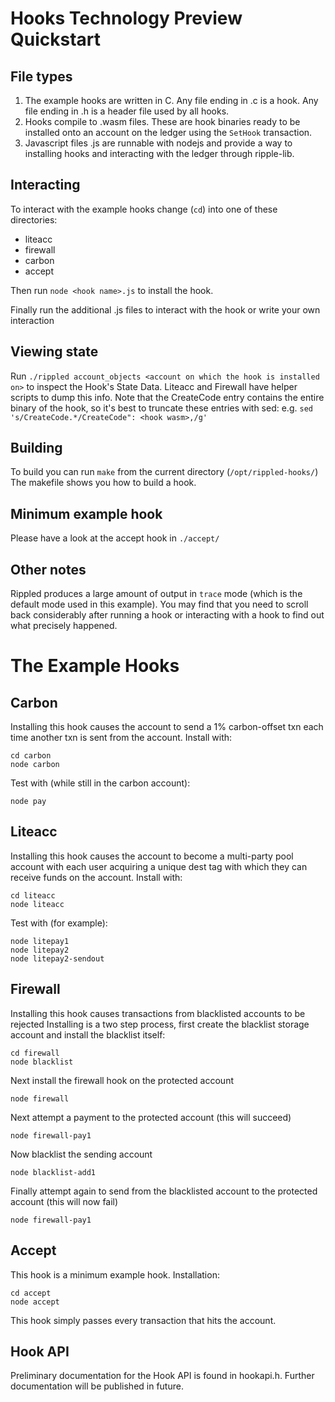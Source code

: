 # Hooks Technology Preview Quickstart

## File types
1. The example hooks are written in C. Any file ending in .c is a hook. Any file ending in .h is a header file used by
all hooks.
2. Hooks compile to .wasm files. These are hook binaries ready to be installed onto an account on the ledger using
the `SetHook` transaction.
3. Javascript files .js are runnable with nodejs and provide a way to installing hooks and interacting with the ledger
through ripple-lib.

## Interacting
To interact with the example hooks change (`cd`) into one of these directories:
- liteacc
- firewall
- carbon
- accept
    
Then run `node <hook name>.js` to install the hook.

Finally run the additional .js files to interact with the hook or write your own interaction

## Viewing state
Run `./rippled account_objects <account on which the hook is installed on>` to inspect the Hook's State Data.
Liteacc and Firewall have helper scripts to dump this info. Note that the CreateCode entry contains the entire binary
of the hook, so it's best to truncate these entries with sed: e.g. `sed 's/CreateCode.*/CreateCode": <hook wasm>,/g'`

## Building
To build you can run `make` from the current directory (`/opt/rippled-hooks/`)
The makefile shows you how to build a hook.

## Minimum example hook
Please have a look at the accept hook in `./accept/`

## Other notes
Rippled produces a large amount of output in `trace` mode (which is the default mode used in this example). You may
find that you need to scroll back considerably after running a hook or interacting with a hook to find out what
precisely happened.

# The Example Hooks
## Carbon
Installing this hook causes the account to send a 1% carbon-offset txn each time another txn is sent from the account.
Install with:
```
cd carbon
node carbon
```
    
Test with (while still in the carbon account):
```
node pay
```

## Liteacc
Installing this hook causes the account to become a multi-party pool account with each user acquiring a unique dest
tag with which they can receive funds on the account.
Install with:
```
cd liteacc
node liteacc
```

Test with (for example):
```
node litepay1
node litepay2
node litepay2-sendout
```

## Firewall
Installing this hook causes transactions from blacklisted accounts to be rejected
Installing is a two step process, first create the blacklist storage account and install the blacklist itself:
```
cd firewall
node blacklist
```
    
Next install the firewall hook on the protected account
```
node firewall
```

Next attempt a payment to the protected account (this will succeed)
```
node firewall-pay1
```

Now blacklist the sending account
```    
node blacklist-add1
```

Finally attempt again to send from the blacklisted account to the protected account (this will now fail)
```    
node firewall-pay1
```

## Accept
This hook is a minimum example hook.
Installation:
```
cd accept
node accept
```

This hook simply passes every transaction that hits the account.

## Hook API
Preliminary documentation for the Hook API is found in hookapi.h. Further documentation will be published in future.
